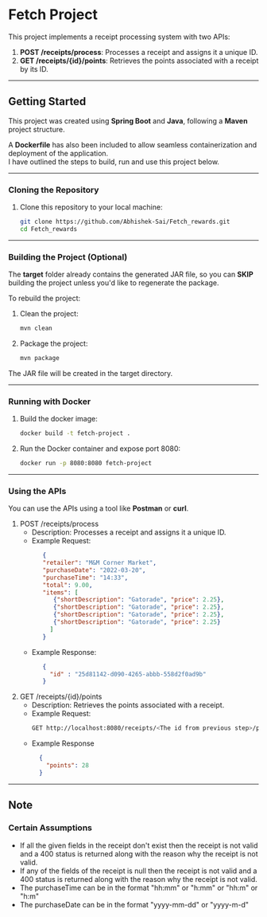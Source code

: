 # Fetch Project

This project implements a receipt processing system with two APIs:
1. **POST /receipts/process**: Processes a receipt and assigns it a unique ID.
2. **GET /receipts/{id}/points**: Retrieves the points associated with a receipt by its ID.

---

## Getting Started

This project was created using **Spring Boot** and **Java**, following a **Maven** project structure.

A **Dockerfile** has also been included to allow seamless containerization and deployment of the application. 
<br>
I have outlined the steps to build, run and use this project below.

---
### Cloning the Repository

1. Clone this repository to your local machine:
   ```bash
   git clone https://github.com/Abhishek-Sai/Fetch_rewards.git
   cd Fetch_rewards
   
---

### Building the Project (Optional)

The **target** folder already contains the generated JAR file, so you can **SKIP** building the project unless you'd like to regenerate the package.

To rebuild the project: 
1. Clean the project:
   ```bash
   mvn clean
   
2. Package the project:
   ```bash
   mvn package

The JAR file will be created in the target directory.

---

### Running with Docker

1. Build the docker image:
   ```bash
   docker build -t fetch-project .

2. Run the Docker container and expose port 8080:
   ```bash
   docker run -p 8080:8080 fetch-project
   
---

### Using the APIs

You can use the APIs using a tool like **Postman** or **curl**.

1. POST /receipts/process
   - Description: Processes a receipt and assigns it a unique ID.
   - Example Request:
     ```json
        {
        "retailer": "M&M Corner Market",
        "purchaseDate": "2022-03-20",
        "purchaseTime": "14:33",
        "total": 9.00,
        "items": [
           {"shortDescription": "Gatorade", "price": 2.25},
           {"shortDescription": "Gatorade", "price": 2.25},
           {"shortDescription": "Gatorade", "price": 2.25},
           {"shortDescription": "Gatorade", "price": 2.25}
          ]
        }
   - Example Response:
     ```json
        {
          "id" : "25d81142-d090-4265-abbb-558d2f0ad9b"
        }

2. GET /receipts/{id}/points
   - Description: Retrieves the points associated with a receipt.
   - Example Request:
     ```bash
     GET http://localhost:8080/receipts/<The id from previous step>/points
   - Example Response
     ```json
       {
         "points": 28
       }
     
---
## Note

### Certain Assumptions
- If all the given fields in the receipt don't exist then the receipt is not valid and a 400 status is returned along with the reason why the receipt is not valid.
- If any of the fields of the receipt is null then the receipt is not valid and a 400 status is returned along with the reason why the receipt is not valid.
- The purchaseTime can be in the format "hh:mm" or "h:mm" or "hh:m" or "h:m"
- The purchaseDate can be in the format "yyyy-mm-dd" or "yyyy-m-d"
     
